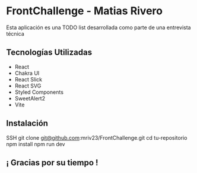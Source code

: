 # FrontChallenge - Matias Rivero


Esta aplicación es una TODO list desarrollada como parte de una entrevista técnica
## Tecnologías Utilizadas

- React
- Chakra UI
- React Slick
- React SVG
- Styled Components
- SweetAlert2
- Vite


## Instalación



SSH
git clone git@github.com:mriv23/FrontChallenge.git
cd tu-repositorio
npm install
npm run dev

## ¡ Gracias por su tiempo !
